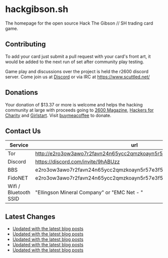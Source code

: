 # hackgibson.sh
The homepage for the open source Hack The Gibson // SH trading card game.


## Contributing

To add your card just submit a pull request with your card's front art, it would be added to the next run of set after community play testing.

Game play and discussions over the project is held the r2600 discord server. Come join us at [Discord](https://discord.com/invite/9hABUzz) or via IRC at https://www.scuttled.net/


## Donations

Your donation of $13.37 or more is welcome and helps the hacking community at large with proceeds going to [2600 Magazine](https://2600.com/), [Hackers for Charity](https://hackersforcharity.org) and [Girlstart](https://girlstart.org).  Visit [buymeacoffee](https://www.buymeacoffee.com/hackgibson.sh) to donate.


## Contact Us

Service | url
-|-
Tor | http://e2ro3ow3awo7r2favn24n65ycc2qmzkoayn5r57e3f56nvjwdcgg32ad.onion
Discord | https://discord.com/invite/9hABUzz
BBS | e2ro3ow3awo7r2favn24n65ycc2qmzkoayn5r57e3f56nvjwdcgg32ad.onion:23
FidoNET | e2ro3ow3awo7r2favn24n65ycc2qmzkoayn5r57e3f56nvjwdcgg32ad.onion:24554
Wifi / Bluetooth SSID | "Ellingson Mineral Company" or "EMC Net - <fidonet address>"

## Latest Changes
<!-- BLOG-POST-LIST:START -->
- [Updated with the latest blog posts](https://github.com/DFW2600/hackgibson.sh/commit/3d63473be2a53db11f2e0adadcb5434ce07587e2)
- [Updated with the latest blog posts](https://github.com/DFW2600/hackgibson.sh/commit/12720e71a28322714ac2f9a35972dcf90427d96d)
- [Updated with the latest blog posts](https://github.com/DFW2600/hackgibson.sh/commit/6d9278e8616e3ce3d17624db76b54fadc5506ff4)
- [Updated with the latest blog posts](https://github.com/DFW2600/hackgibson.sh/commit/d6b38c07ab92e1b1e0f06b15cee689d87c21321a)
- [Updated with the latest blog posts](https://github.com/DFW2600/hackgibson.sh/commit/93871926adf6aa628006965256c4269f93c8134b)
<!-- BLOG-POST-LIST:END -->
